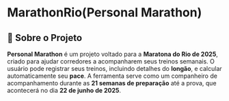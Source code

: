 # MarathonRio(Personal Marathon)

## 📌 Sobre o Projeto

**Personal Marathon** é um projeto voltado para a **Maratona do Rio de 2025**, criado para ajudar corredores a acompanharem seus treinos semanais. O usuário pode registrar seus treinos, incluindo detalhes do **longão**, e calcular automaticamente seu **pace**. A ferramenta serve como um companheiro de acompanhamento durante as **21 semanas de preparação** até a prova, que acontecerá no dia **22 de junho de 2025**.

